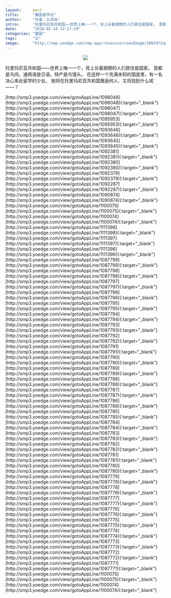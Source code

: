 ```yaml
---
layout:     post
title:      "翼国留学记"
author:     "作者：久世岳"
intro:      "托里玛尼亚共和国——世界上唯一一个，背上长着翅膀的人们居住是国家。 首都是鸟间。通用语是日语。特产是鸟馒头。 在这样一个充满未知的国度里，有一名决心来此留学的少女。 她将在托里玛尼亚共和国邂逅何人、又将找到什么呢——？"
date:       "2018-02-14 12:17:19"
categories: "翼国"
tags:       "记"
image:      "http://smp.yoedge.com/smp-app/resource/viewImage/1002972appline.png"
---
```

<div style="text-align: center">
<p><img src="http://smp.yoedge.com/smp-app/resource/viewImage/1002972appline.png"/></p>
</div>
<p class="post-meta">
<span>托里玛尼亚共和国——世界上唯一一个，背上长着翅膀的人们居住是国家。 首都是鸟间。通用语是日语。特产是鸟馒头。 在这样一个充满未知的国度里，有一名决心来此留学的少女。 她将在托里玛尼亚共和国邂逅何人、又将找到什么呢——？</span>
</p>
[http://smp3.yoedge.com/view/gotoAppLine/1098048](http://smp3.yoedge.com/view/gotoAppLine/1098048){:target="_blank"}
[http://smp3.yoedge.com/view/gotoAppLine/1098047](http://smp3.yoedge.com/view/gotoAppLine/1098047){:target="_blank"}
[http://smp3.yoedge.com/view/gotoAppLine/1095953](http://smp3.yoedge.com/view/gotoAppLine/1095953){:target="_blank"}
[http://smp3.yoedge.com/view/gotoAppLine/1093646](http://smp3.yoedge.com/view/gotoAppLine/1093646){:target="_blank"}
[http://smp3.yoedge.com/view/gotoAppLine/1093645](http://smp3.yoedge.com/view/gotoAppLine/1093645){:target="_blank"}
[http://smp3.yoedge.com/view/gotoAppLine/1092381](http://smp3.yoedge.com/view/gotoAppLine/1092381){:target="_blank"}
[http://smp3.yoedge.com/view/gotoAppLine/1092380](http://smp3.yoedge.com/view/gotoAppLine/1092380){:target="_blank"}
[http://smp3.yoedge.com/view/gotoAppLine/1092379](http://smp3.yoedge.com/view/gotoAppLine/1092379){:target="_blank"}
[http://smp3.yoedge.com/view/gotoAppLine/1092287](http://smp3.yoedge.com/view/gotoAppLine/1092287){:target="_blank"}
[http://smp3.yoedge.com/view/gotoAppLine/1090874](http://smp3.yoedge.com/view/gotoAppLine/1090874){:target="_blank"}
[http://smp3.yoedge.com/view/gotoAppLine/1100075](http://smp3.yoedge.com/view/gotoAppLine/1100075){:target="_blank"}
[http://smp3.yoedge.com/view/gotoAppLine/1100074](http://smp3.yoedge.com/view/gotoAppLine/1100074){:target="_blank"}
[http://smp3.yoedge.com/view/gotoAppLine/1111398](http://smp3.yoedge.com/view/gotoAppLine/1111398){:target="_blank"}
[http://smp3.yoedge.com/view/gotoAppLine/1111397](http://smp3.yoedge.com/view/gotoAppLine/1111397){:target="_blank"}
[http://smp3.yoedge.com/view/gotoAppLine/1111396](http://smp3.yoedge.com/view/gotoAppLine/1111396){:target="_blank"}
[http://smp3.yoedge.com/view/gotoAppLine/1087799](http://smp3.yoedge.com/view/gotoAppLine/1087799){:target="_blank"}
[http://smp3.yoedge.com/view/gotoAppLine/1087798](http://smp3.yoedge.com/view/gotoAppLine/1087798){:target="_blank"}
[http://smp3.yoedge.com/view/gotoAppLine/1087797](http://smp3.yoedge.com/view/gotoAppLine/1087797){:target="_blank"}
[http://smp3.yoedge.com/view/gotoAppLine/1087796](http://smp3.yoedge.com/view/gotoAppLine/1087796){:target="_blank"}
[http://smp3.yoedge.com/view/gotoAppLine/1087795](http://smp3.yoedge.com/view/gotoAppLine/1087795){:target="_blank"}
[http://smp3.yoedge.com/view/gotoAppLine/1087794](http://smp3.yoedge.com/view/gotoAppLine/1087794){:target="_blank"}
[http://smp3.yoedge.com/view/gotoAppLine/1087793](http://smp3.yoedge.com/view/gotoAppLine/1087793){:target="_blank"}
[http://smp3.yoedge.com/view/gotoAppLine/1087792](http://smp3.yoedge.com/view/gotoAppLine/1087792){:target="_blank"}
[http://smp3.yoedge.com/view/gotoAppLine/1087791](http://smp3.yoedge.com/view/gotoAppLine/1087791){:target="_blank"}
[http://smp3.yoedge.com/view/gotoAppLine/1087790](http://smp3.yoedge.com/view/gotoAppLine/1087790){:target="_blank"}
[http://smp3.yoedge.com/view/gotoAppLine/1087789](http://smp3.yoedge.com/view/gotoAppLine/1087789){:target="_blank"}
[http://smp3.yoedge.com/view/gotoAppLine/1087788](http://smp3.yoedge.com/view/gotoAppLine/1087788){:target="_blank"}
[http://smp3.yoedge.com/view/gotoAppLine/1087787](http://smp3.yoedge.com/view/gotoAppLine/1087787){:target="_blank"}
[http://smp3.yoedge.com/view/gotoAppLine/1087786](http://smp3.yoedge.com/view/gotoAppLine/1087786){:target="_blank"}
[http://smp3.yoedge.com/view/gotoAppLine/1087785](http://smp3.yoedge.com/view/gotoAppLine/1087785){:target="_blank"}
[http://smp3.yoedge.com/view/gotoAppLine/1087784](http://smp3.yoedge.com/view/gotoAppLine/1087784){:target="_blank"}
[http://smp3.yoedge.com/view/gotoAppLine/1087783](http://smp3.yoedge.com/view/gotoAppLine/1087783){:target="_blank"}
[http://smp3.yoedge.com/view/gotoAppLine/1087782](http://smp3.yoedge.com/view/gotoAppLine/1087782){:target="_blank"}
[http://smp3.yoedge.com/view/gotoAppLine/1087781](http://smp3.yoedge.com/view/gotoAppLine/1087781){:target="_blank"}
[http://smp3.yoedge.com/view/gotoAppLine/1087780](http://smp3.yoedge.com/view/gotoAppLine/1087780){:target="_blank"}
[http://smp3.yoedge.com/view/gotoAppLine/1087779](http://smp3.yoedge.com/view/gotoAppLine/1087779){:target="_blank"}
[http://smp3.yoedge.com/view/gotoAppLine/1087778](http://smp3.yoedge.com/view/gotoAppLine/1087778){:target="_blank"}
[http://smp3.yoedge.com/view/gotoAppLine/1087777](http://smp3.yoedge.com/view/gotoAppLine/1087777){:target="_blank"}
[http://smp3.yoedge.com/view/gotoAppLine/1087776](http://smp3.yoedge.com/view/gotoAppLine/1087776){:target="_blank"}
[http://smp3.yoedge.com/view/gotoAppLine/1087775](http://smp3.yoedge.com/view/gotoAppLine/1087775){:target="_blank"}
[http://smp3.yoedge.com/view/gotoAppLine/1087774](http://smp3.yoedge.com/view/gotoAppLine/1087774){:target="_blank"}
[http://smp3.yoedge.com/view/gotoAppLine/1087773](http://smp3.yoedge.com/view/gotoAppLine/1087773){:target="_blank"}
[http://smp3.yoedge.com/view/gotoAppLine/1087772](http://smp3.yoedge.com/view/gotoAppLine/1087772){:target="_blank"}
[http://smp3.yoedge.com/view/gotoAppLine/1087771](http://smp3.yoedge.com/view/gotoAppLine/1087771){:target="_blank"}
[http://smp3.yoedge.com/view/gotoAppLine/1100075](http://smp3.yoedge.com/view/gotoAppLine/1100075){:target="_blank"}
[http://smp3.yoedge.com/view/gotoAppLine/1100074](http://smp3.yoedge.com/view/gotoAppLine/1100074){:target="_blank"}


